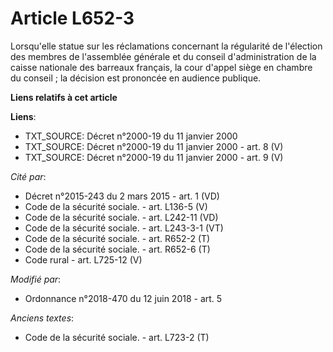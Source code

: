 # Article L652-3

Lorsqu'elle statue sur les réclamations concernant la régularité de l'élection des membres de l'assemblée générale et du
conseil d'administration de la caisse nationale des barreaux français, la cour d'appel siège en chambre du conseil ; la
décision est prononcée en audience publique.

**Liens relatifs à cet article**

**Liens**:

  - TXT_SOURCE: Décret n°2000-19 du 11 janvier 2000
  - TXT_SOURCE: Décret n°2000-19 du 11 janvier 2000 - art. 8 (V)
  - TXT_SOURCE: Décret n°2000-19 du 11 janvier 2000 - art. 9 (V)

_Cité par_:

  - Décret n°2015-243 du 2 mars 2015 - art. 1 (VD)
  - Code de la sécurité sociale. - art. L136-5 (V)
  - Code de la sécurité sociale. - art. L242-11 (VD)
  - Code de la sécurité sociale. - art. L243-3-1 (VT)
  - Code de la sécurité sociale. - art. R652-2 (T)
  - Code de la sécurité sociale. - art. R652-6 (T)
  - Code rural - art. L725-12 (V)

_Modifié par_:

  - Ordonnance n°2018-470 du 12 juin 2018 - art. 5

_Anciens textes_:

  - Code de la sécurité sociale. - art. L723-2 (T)
